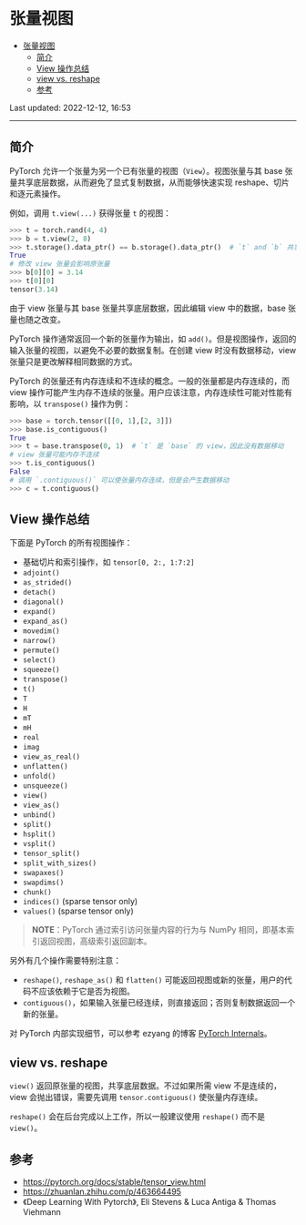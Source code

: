 # 张量视图

- [张量视图](#张量视图)
  - [简介](#简介)
  - [View 操作总结](#view-操作总结)
  - [view vs. reshape](#view-vs-reshape)
  - [参考](#参考)

Last updated: 2022-12-12, 16:53
****

## 简介

PyTorch 允许一个张量为另一个已有张量的视图（`View`）。视图张量与其 base 张量共享底层数据，从而避免了显式复制数据，从而能够快速实现 reshape、切片和逐元素操作。

例如，调用 `t.view(...)` 获得张量 `t` 的视图：

```python
>>> t = torch.rand(4, 4)
>>> b = t.view(2, 8)
>>> t.storage().data_ptr() == b.storage().data_ptr()  # `t` and `b` 共享底层数据
True
# 修改 view 张量会影响原张量
>>> b[0][0] = 3.14
>>> t[0][0]
tensor(3.14)
```

由于 view 张量与其 base 张量共享底层数据，因此编辑 view 中的数据，base 张量也随之改变。

PyTorch 操作通常返回一个新的张量作为输出，如 `add()`。但是视图操作，返回的输入张量的视图，以避免不必要的数据复制。在创建 view 时没有数据移动，view 张量只是更改解释相同数据的方式。

PyTorch 的张量还有内存连续和不连续的概念。一般的张量都是内存连续的，而 view 操作可能产生内存不连续的张量。用户应该注意，内存连续性可能对性能有影响，以 `transpose()` 操作为例：

```python
>>> base = torch.tensor([[0, 1],[2, 3]])
>>> base.is_contiguous()
True
>>> t = base.transpose(0, 1)  # `t` 是 `base` 的 view，因此没有数据移动
# view 张量可能内存不连续
>>> t.is_contiguous()
False
# 调用 `.contiguous()` 可以使张量内存连续，但是会产生数据移动
>>> c = t.contiguous()
```

## View 操作总结

下面是 PyTorch 的所有视图操作：

- 基础切片和索引操作，如 `tensor[0, 2:, 1:7:2]`
- `adjoint()`
- `as_strided()`
- `detach()`
- `diagonal()`
- `expand()`
- `expand_as()`
- `movedim()`
- `narrow()`
- `permute()`
- `select()`
- `squeeze()`
- `transpose()`
- `t()`
- `T`
- `H`
- `mT`
- `mH`
- `real`
- `imag`
- `view_as_real()`
- `unflatten()`
- `unfold()`
- `unsqueeze()`
- `view()`
- `view_as()`
- `unbind()`
- `split()`
- `hsplit()`
- `vsplit()`
- `tensor_split()`
- `split_with_sizes()`
- `swapaxes()`
- `swapdims()`
- `chunk()`
- `indices()` (sparse tensor only)
- `values()` (sparse tensor only)

> **NOTE**：PyTorch 通过索引访问张量内容的行为与 NumPy 相同，即基本索引返回视图，高级索引返回副本。

另外有几个操作需要特别注意：

- `reshape()`, `reshape_as()` 和 `flatten()` 可能返回视图或新的张量，用户的代码不应该依赖于它是否为视图。
- `contiguous()`，如果输入张量已经连续，则直接返回；否则复制数据返回一个新的张量。 

对 PyTorch 内部实现细节，可以参考 ezyang 的博客 [PyTorch Internals](http://blog.ezyang.com/2019/05/pytorch-internals/)。

## view vs. reshape

`view()` 返回原张量的视图，共享底层数据。不过如果所需 view 不是连续的，view 会抛出错误，需要先调用 `tensor.contiguous()` 使张量内存连续。

`reshape()` 会在后台完成以上工作，所以一般建议使用 `reshape()` 而不是 `view()`。

## 参考

- https://pytorch.org/docs/stable/tensor_view.html
- https://zhuanlan.zhihu.com/p/463664495
- 《Deep Learning With Pytorch》, Eli Stevens & Luca Antiga & Thomas Viehmann
